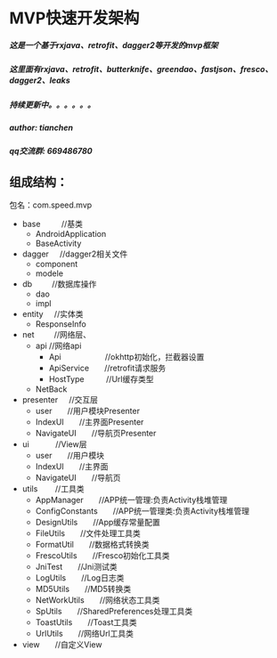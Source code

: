 MVP快速开发架构
====
##### 这是一个基于rxjava、retrofit、dagger2等开发的mvp框架
##### 这里面有rxjava、retrofit、butterknife、greendao、fastjson、fresco、dagger2、leaks
##### 持续更新中。。。。。。
##### author: tianchen
##### qq交流群: 669486780

组成结构：
-------  
包名：com.speed.mvp

* base     &nbsp;&nbsp;&nbsp;&nbsp;&nbsp;　//基类
    * AndroidApplication
    * BaseActivity
* dagger   &nbsp;&nbsp;&nbsp; //dagger2相关文件
    * component
    * modele
* db       &nbsp;&nbsp;&nbsp;&nbsp;&nbsp;&nbsp;&nbsp; //数据库操作
    * dao
    * impl
* entity   &nbsp;&nbsp;&nbsp; //实体类
    * ResponseInfo
* net      &nbsp;&nbsp;&nbsp;&nbsp;&nbsp;&nbsp;&nbsp; //网络层、
    * api   //网络api
        * Api        &nbsp; &nbsp; &nbsp; &nbsp; &nbsp; &nbsp; &nbsp; &nbsp; &nbsp; &nbsp;//okhttp初始化，拦截器设置
        * ApiService &nbsp; &nbsp; &nbsp; //retrofit请求服务
        * HostType   &nbsp; &nbsp; &nbsp; &nbsp; &nbsp;//Url缓存类型
    * NetBack   
* presenter    &nbsp;&nbsp;&nbsp; //交互层
    * user       &nbsp;  &nbsp;  &nbsp; //用户模块Presenter
    * IndexUI    &nbsp;  &nbsp;  &nbsp; //主界面Presenter
    * NavigateUI  &nbsp;  &nbsp;  &nbsp; //导航页Presenter
* ui           &nbsp;&nbsp;&nbsp;&nbsp;&nbsp;&nbsp;&nbsp;&nbsp;&nbsp;&nbsp; //View层
    * user       &nbsp;  &nbsp;  &nbsp; //用户模块
    * IndexUI    &nbsp;  &nbsp;  &nbsp; //主界面
    * NavigateUI  &nbsp;  &nbsp;  &nbsp; //导航页
* utils        &nbsp;&nbsp;&nbsp;&nbsp;&nbsp;&nbsp; //工具类
    * AppManager    &nbsp;  &nbsp;  &nbsp; //APP统一管理:负责Activity栈堆管理
    * ConfigConstants    &nbsp;  &nbsp;  &nbsp; //APP统一管理类:负责Activity栈堆管理
    * DesignUtils   &nbsp;  &nbsp;  &nbsp; //App缓存常量配置
    * FileUtils     &nbsp;  &nbsp;  &nbsp; //文件处理工具类
    * FormatUtil    &nbsp;  &nbsp;  &nbsp; //数据格式转换类
    * FrescoUtils   &nbsp;  &nbsp;  &nbsp; //Fresco初始化工具类
    * JniTest       &nbsp;  &nbsp;  &nbsp; //Jni测试类
    * LogUtils      &nbsp;  &nbsp;  &nbsp; //Log日志类
    * MD5Utils      &nbsp;  &nbsp;  &nbsp; //MD5转换类
    * NetWorkUtils  &nbsp;  &nbsp;  &nbsp; //网络状态工具类
    * SpUtils       &nbsp;  &nbsp;  &nbsp; //SharedPreferences处理工具类
    * ToastUtils    &nbsp;  &nbsp;  &nbsp; //Toast工具类
    * UrlUtils      &nbsp;  &nbsp;  &nbsp; //网络Url工具类
* view         &nbsp;&nbsp;&nbsp;&nbsp;&nbsp; //自定义View



